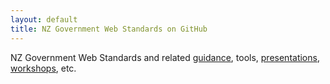 ```yaml
---
layout: default
title: NZ Government Web Standards on GitHub
---
```


NZ Government Web Standards and related [guidance](guidance/), tools, [presentations](presentations/), [workshops](workshops/), etc.
